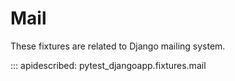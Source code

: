 # Mail

These fixtures are related to Django mailing system.

::: apidescribed: pytest_djangoapp.fixtures.mail
